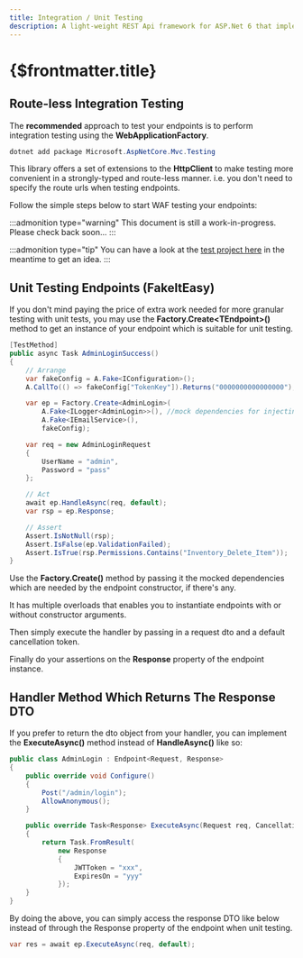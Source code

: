 ```yaml
---
title: Integration / Unit Testing
description: A light-weight REST Api framework for ASP.Net 6 that implements REPR (Request-Endpoint-Response) Pattern.
---
```


# {$frontmatter.title}

## Route-less Integration Testing

The **recommended** approach to test your endpoints is to perform integration testing using the **WebApplicationFactory**.

```cs |copy|title=terminal
dotnet add package Microsoft.AspNetCore.Mvc.Testing
```

This library offers a set of extensions to the **HttpClient** to make testing more convenient in a strongly-typed and route-less manner. i.e. you don't need to specify the route urls when testing endpoints.

Follow the simple steps below to start WAF testing your endpoints:

:::admonition type="warning"
This document is still a work-in-progress.
Please check back soon...
:::

:::admonition type="tip"
You can have a look at the [test project here](https://github.com/dj-nitehawk/FastEndpoints/tree/v4.1.0/Test) in the meantime to get an idea.
:::

## Unit Testing Endpoints (FakeItEasy)

If you don't mind paying the price of extra work needed for more granular testing with unit tests, you may use the **Factory.Create&lt;TEndpoint&gt;()** method to get an instance of your endpoint which is suitable for unit testing.

```cs
[TestMethod]
public async Task AdminLoginSuccess()
{
    // Arrange
    var fakeConfig = A.Fake<IConfiguration>();
    A.CallTo(() => fakeConfig["TokenKey"]).Returns("0000000000000000");

    var ep = Factory.Create<AdminLogin>(
        A.Fake<ILogger<AdminLogin>>(), //mock dependencies for injecting to the constructor
        A.Fake<IEmailService>(),
        fakeConfig);

    var req = new AdminLoginRequest
    {
        UserName = "admin",
        Password = "pass"
    };

    // Act
    await ep.HandleAsync(req, default);
    var rsp = ep.Response;

    // Assert
    Assert.IsNotNull(rsp);
    Assert.IsFalse(ep.ValidationFailed);
    Assert.IsTrue(rsp.Permissions.Contains("Inventory_Delete_Item"));
}
```

Use the **Factory.Create()** method by passing it the mocked dependencies which are needed by the endpoint constructor, if there's any.

It has multiple overloads that enables you to instantiate endpoints with or without constructor arguments.

Then simply execute the handler by passing in a request dto and a default cancellation token.

Finally do your assertions on the **Response** property of the endpoint instance.

## Handler Method Which Returns The Response DTO

If you prefer to return the dto object from your handler, you can implement the **ExecuteAsync()** method instead of **HandleAsync()** like so:

```cs
public class AdminLogin : Endpoint<Request, Response>
{
    public override void Configure()
    {
        Post("/admin/login");
        AllowAnonymous();
    }

    public override Task<Response> ExecuteAsync(Request req, CancellationToken ct)
    {
        return Task.FromResult(
            new Response
            {
                JWTToken = "xxx",
                ExpiresOn = "yyy"
            });
    }
}
```

By doing the above, you can simply access the response DTO like below instead of through the Response property of the endpoint when unit testing.

```cs
var res = await ep.ExecuteAsync(req, default);
```
